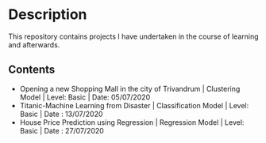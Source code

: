 # Description 

This repository contains projects I have undertaken in the course of learning and afterwards. 

## Contents
* Opening a new Shopping Mall in the city of Trivandrum | Clustering Model | Level: Basic | Date: 05/07/2020
* Titanic-Machine Learning from Disaster | Classification Model | Level: Basic | Date : 13/07/2020
* House Price Prediction using Regression | Regression Model | Level: Basic | Date : 27/07/2020